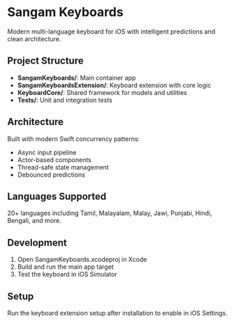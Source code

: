 # Sangam Keyboards

Modern multi-language keyboard for iOS with intelligent predictions and clean architecture.

## Project Structure

- **SangamKeyboards/**: Main container app
- **SangamKeyboardsExtension/**: Keyboard extension with core logic
- **KeyboardCore/**: Shared framework for models and utilities
- **Tests/**: Unit and integration tests

## Architecture

Built with modern Swift concurrency patterns:
- Async input pipeline
- Actor-based components
- Thread-safe state management
- Debounced predictions

## Languages Supported

20+ languages including Tamil, Malayalam, Malay, Jawi, Punjabi, Hindi, Bengali, and more.

## Development

1. Open SangamKeyboards.xcodeproj in Xcode
2. Build and run the main app target
3. Test the keyboard in iOS Simulator

## Setup

Run the keyboard extension setup after installation to enable in iOS Settings.

